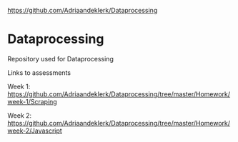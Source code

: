 https://github.com/Adriaandeklerk/Dataprocessing

# Dataprocessing
Repository used for Dataprocessing

Links to assessments

Week 1:
https://github.com/Adriaandeklerk/Dataprocessing/tree/master/Homework/week-1/Scraping

Week 2:
https://github.com/Adriaandeklerk/Dataprocessing/tree/master/Homework/week-2/Javascript
